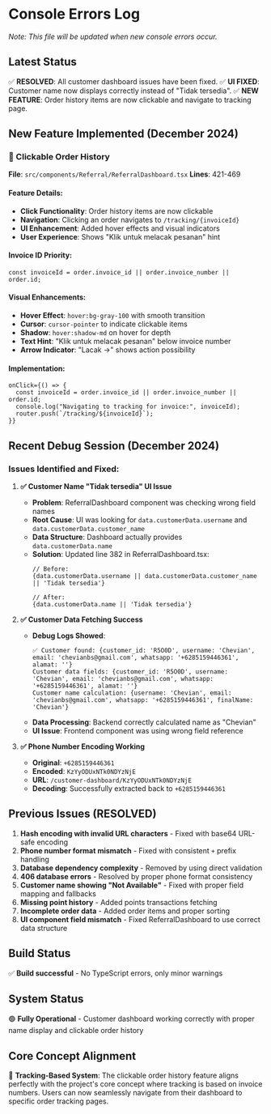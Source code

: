 # Console Errors Log

*Note: This file will be updated when new console errors occur.*

## Latest Status

✅ **RESOLVED**: All customer dashboard issues have been fixed.
✅ **UI FIXED**: Customer name now displays correctly instead of "Tidak tersedia".
✅ **NEW FEATURE**: Order history items are now clickable and navigate to tracking page.

## New Feature Implemented (December 2024)

### 🎯 Clickable Order History
**File**: `src/components/Referral/ReferralDashboard.tsx`
**Lines**: 421-469

#### Feature Details:
- **Click Functionality**: Order history items are now clickable
- **Navigation**: Clicking an order navigates to `/tracking/{invoiceId}`
- **UI Enhancement**: Added hover effects and visual indicators
- **User Experience**: Shows "Klik untuk melacak pesanan" hint

#### Invoice ID Priority:
```tsx
const invoiceId = order.invoice_id || order.invoice_number || order.id;
```

#### Visual Enhancements:
- **Hover Effect**: `hover:bg-gray-100` with smooth transition
- **Cursor**: `cursor-pointer` to indicate clickable items
- **Shadow**: `hover:shadow-md` on hover for depth
- **Text Hint**: "Klik untuk melacak pesanan" below invoice number
- **Arrow Indicator**: "Lacak →" shows action possibility

#### Implementation:
```tsx
onClick={() => {
  const invoiceId = order.invoice_id || order.invoice_number || order.id;
  console.log("Navigating to tracking for invoice:", invoiceId);
  router.push(`/tracking/${invoiceId}`);
}}
```

## Recent Debug Session (December 2024)

### Issues Identified and Fixed:

1. **✅ Customer Name "Tidak tersedia" UI Issue**
   - **Problem**: ReferralDashboard component was checking wrong field names
   - **Root Cause**: UI was looking for `data.customerData.username` and `data.customerData.customer_name`
   - **Data Structure**: Dashboard actually provides `data.customerData.name`
   - **Solution**: Updated line 382 in ReferralDashboard.tsx:
     ```tsx
     // Before:
     {data.customerData.username || data.customerData.customer_name || 'Tidak tersedia'}

     // After:
     {data.customerData.name || 'Tidak tersedia'}
     ```

2. **✅ Customer Data Fetching Success**
   - **Debug Logs Showed**:
     ```
     ✅ Customer found: {customer_id: 'R5O0D', username: 'Chevian', email: 'chevianbs@gmail.com', whatsapp: '+6285159446361', alamat: ''}
     Customer data fields: {customer_id: 'R5O0D', username: 'Chevian', email: 'chevianbs@gmail.com', whatsapp: '+6285159446361', alamat: ''}
     Customer name calculation: {username: 'Chevian', email: 'chevianbs@gmail.com', whatsapp: '+6285159446361', finalName: 'Chevian'}
     ```
   - **Data Processing**: Backend correctly calculated name as "Chevian"
   - **UI Issue**: Frontend component was using wrong field reference

3. **✅ Phone Number Encoding Working**
   - **Original**: `+6285159446361`
   - **Encoded**: `KzYyODUxNTk0NDYzNjE`
   - **URL**: `/customer-dashboard/KzYyODUxNTk0NDYzNjE`
   - **Decoding**: Successfully extracted back to `+6285159446361`

## Previous Issues (RESOLVED)

1. **Hash encoding with invalid URL characters** - Fixed with base64 URL-safe encoding
2. **Phone number format mismatch** - Fixed with consistent `+` prefix handling
3. **Database dependency complexity** - Removed by using direct validation
4. **406 database errors** - Resolved by proper phone format consistency
5. **Customer name showing "Not Available"** - Fixed with proper field mapping and fallbacks
6. **Missing point history** - Added points transactions fetching
7. **Incomplete order data** - Added order items and proper sorting
8. **UI component field mismatch** - Fixed ReferralDashboard to use correct data structure

## Build Status
✅ **Build successful** - No TypeScript errors, only minor warnings

## System Status
🟢 **Fully Operational** - Customer dashboard working correctly with proper name display and clickable order history

## Core Concept Alignment
🎯 **Tracking-Based System**: The clickable order history feature aligns perfectly with the project's core concept where tracking is based on invoice numbers. Users can now seamlessly navigate from their dashboard to specific order tracking pages.